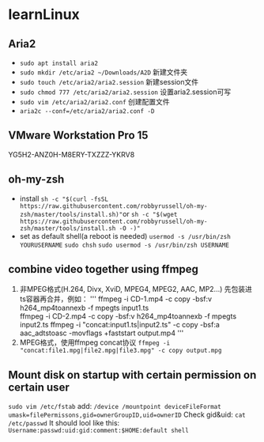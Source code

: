 # learnLinux

## Aria2
- `sudo apt install aria2`
- `sudo mkdir /etc/aria2 ~/Downloads/A2D` 新建文件夹 
- `sudo touch /etc/aria2/aria2.session` 新建session文件
- `sudo chmod 777 /etc/aria2/aria2.session` 设置aria2.session可写 
- `sudo vim /etc/aria2/aria2.conf` 创建配置文件
- `aria2c --conf=/etc/aria2/aria2.conf -D`

## VMware Workstation Pro 15
YG5H2-ANZ0H-M8ERY-TXZZZ-YKRV8

## oh-my-zsh
- install
`sh -c "$(curl -fsSL https://raw.githubusercontent.com/robbyrussell/oh-my-zsh/master/tools/install.sh)"`or `sh -c "$(wget https://raw.githubusercontent.com/robbyrussell/oh-my-zsh/master/tools/install.sh -O -)"`
- set as default shell(a reboot is needed)
`usermod -s /usr/bin/zsh YOURUSERNAME`
`sudo chsh`
`sudo usermod -s /usr/bin/zsh USERNAME`

## combine video together using ffmpeg
1. 非MPEG格式(H.264, Divx, XviD, MPEG4, MPEG2, AAC, MP2...)
先包装进ts容器再合并，例如：
'''
ffmpeg -i CD-1.mp4  -c copy -bsf:v h264_mp4toannexb -f mpegts input1.ts                                   
ffmpeg -i CD-2.mp4  -c copy -bsf:v h264_mp4toannexb -f mpegts input2.ts
ffmpeg -i "concat:input1.ts|input2.ts" -c copy -bsf:a aac_adtstoasc -movflags +faststart output.mp4
'''
2. MPEG格式，使用ffmpeg concat协议
`ffmpeg -i "concat:file1.mpg|file2.mpg|file3.mpg" -c copy output.mpg`

## Mount disk on startup with certain permission on certain user
`sudo vim /etc/fstab` add:
`/device /mountpoint deviceFileFormat umask=filePermissons,gid=ownerGroupID,uid=ownerID`
Check gid&uid: `cat /etc/passwd`
It should lool like this:
`Username:passwd:uid:gid:comment:$HOME:default shell`
